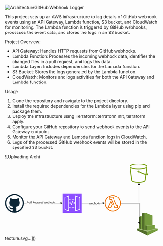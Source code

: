 ![Architecture](https://github.com/user-attachments/assets/bf12735f-1a27-478c-b471-a1f49b47ba95)GitHub Webhook Logger

This project sets up an AWS infrastructure to log details of GitHub webhook events using an API Gateway, Lambda function, S3 bucket, and CloudWatch for monitoring. The Lambda function is triggered by GitHub webhooks, processes the event data, and stores the logs in an S3 bucket.

Project Overview:

* API Gateway: Handles HTTP requests from GitHub webhooks.
* Lambda Function: Processes the incoming webhook data, identifies the changed files in a pull request, and logs this data.
* Lambda Layer: Includes dependencies for the Lambda function.
* S3 Bucket: Stores the logs generated by the Lambda function.
* CloudWatch: Monitors and logs activities for both the API Gateway and Lambda function.

Usage

1. Clone the repository and navigate to the project directory.
2. Install the required dependencies for the Lambda layer using pip and package them.
3. Deploy the infrastructure using Terraform: terraform init, terraform apply.
4. Configure your GitHub repository to send webhook events to the API Gateway endpoint.
5. Monitor the API Gateway and Lambda function logs in CloudWatch.
6. Logs of the processed GitHub webhook events will be stored in the specified S3 bucket.

![Uploading Archi<?xml version="1.0" encoding="UTF-8"?>
<!-- Do not edit this file with editors other than draw.io -->
<!DOCTYPE svg PUBLIC "-//W3C//DTD SVG 1.1//EN" "http://www.w3.org/Graphics/SVG/1.1/DTD/svg11.dtd">
<svg xmlns="http://www.w3.org/2000/svg" xmlns:xlink="http://www.w3.org/1999/xlink" version="1.1" width="614px" height="290px" viewBox="-0.5 -0.5 614 290" content="&lt;mxfile host=&quot;Electron&quot; modified=&quot;2024-08-10T16:37:55.265Z&quot; agent=&quot;Mozilla/5.0 (Macintosh; Intel Mac OS X 10_15_7) AppleWebKit/537.36 (KHTML, like Gecko) draw.io/24.6.1 Chrome/124.0.6367.207 Electron/30.0.6 Safari/537.36&quot; etag=&quot;V8SxtvsFdfyG191Ah7k2&quot; version=&quot;24.6.1&quot; type=&quot;device&quot;&gt;&#10;  &lt;diagram name=&quot;Page-1&quot; id=&quot;Zn51vlJ5LiGd3CAiZAlr&quot;&gt;&#10;    &lt;mxGraphModel dx=&quot;3194&quot; dy=&quot;1239&quot; grid=&quot;1&quot; gridSize=&quot;10&quot; guides=&quot;1&quot; tooltips=&quot;1&quot; connect=&quot;1&quot; arrows=&quot;1&quot; fold=&quot;1&quot; page=&quot;1&quot; pageScale=&quot;1&quot; pageWidth=&quot;850&quot; pageHeight=&quot;1100&quot; math=&quot;0&quot; shadow=&quot;0&quot;&gt;&#10;      &lt;root&gt;&#10;        &lt;mxCell id=&quot;0&quot; /&gt;&#10;        &lt;mxCell id=&quot;1&quot; parent=&quot;0&quot; /&gt;&#10;        &lt;mxCell id=&quot;qHBHDm_1d7JU65XrtChR-3&quot; style=&quot;edgeStyle=orthogonalEdgeStyle;rounded=0;orthogonalLoop=1;jettySize=auto;html=1;&quot; parent=&quot;1&quot; source=&quot;qHBHDm_1d7JU65XrtChR-1&quot; target=&quot;qHBHDm_1d7JU65XrtChR-2&quot; edge=&quot;1&quot;&gt;&#10;          &lt;mxGeometry relative=&quot;1&quot; as=&quot;geometry&quot; /&gt;&#10;        &lt;/mxCell&gt;&#10;        &lt;mxCell id=&quot;qHBHDm_1d7JU65XrtChR-4&quot; value=&quot;Puill Request Webhook&quot; style=&quot;edgeLabel;html=1;align=center;verticalAlign=middle;resizable=0;points=[];&quot; parent=&quot;qHBHDm_1d7JU65XrtChR-3&quot; vertex=&quot;1&quot; connectable=&quot;0&quot;&gt;&#10;          &lt;mxGeometry x=&quot;-0.131&quot; y=&quot;3&quot; relative=&quot;1&quot; as=&quot;geometry&quot;&gt;&#10;            &lt;mxPoint as=&quot;offset&quot; /&gt;&#10;          &lt;/mxGeometry&gt;&#10;        &lt;/mxCell&gt;&#10;        &lt;mxCell id=&quot;qHBHDm_1d7JU65XrtChR-1&quot; value=&quot;&quot; style=&quot;dashed=0;outlineConnect=0;html=1;align=center;labelPosition=center;verticalLabelPosition=bottom;verticalAlign=top;shape=mxgraph.weblogos.github&quot; parent=&quot;1&quot; vertex=&quot;1&quot;&gt;&#10;          &lt;mxGeometry x=&quot;80&quot; y=&quot;211.5&quot; width=&quot;75&quot; height=&quot;75&quot; as=&quot;geometry&quot; /&gt;&#10;        &lt;/mxCell&gt;&#10;        &lt;mxCell id=&quot;qHBHDm_1d7JU65XrtChR-6&quot; style=&quot;edgeStyle=orthogonalEdgeStyle;rounded=0;orthogonalLoop=1;jettySize=auto;html=1;exitX=1;exitY=0.5;exitDx=0;exitDy=0;exitPerimeter=0;&quot; parent=&quot;1&quot; source=&quot;qHBHDm_1d7JU65XrtChR-2&quot; target=&quot;qHBHDm_1d7JU65XrtChR-5&quot; edge=&quot;1&quot;&gt;&#10;          &lt;mxGeometry relative=&quot;1&quot; as=&quot;geometry&quot; /&gt;&#10;        &lt;/mxCell&gt;&#10;        &lt;mxCell id=&quot;qHBHDm_1d7JU65XrtChR-13&quot; value=&quot;webhook&quot; style=&quot;edgeLabel;html=1;align=center;verticalAlign=middle;resizable=0;points=[];&quot; parent=&quot;qHBHDm_1d7JU65XrtChR-6&quot; vertex=&quot;1&quot; connectable=&quot;0&quot;&gt;&#10;          &lt;mxGeometry x=&quot;0.0833&quot; relative=&quot;1&quot; as=&quot;geometry&quot;&gt;&#10;            &lt;mxPoint as=&quot;offset&quot; /&gt;&#10;          &lt;/mxGeometry&gt;&#10;        &lt;/mxCell&gt;&#10;        &lt;mxCell id=&quot;qHBHDm_1d7JU65XrtChR-2&quot; value=&quot;&quot; style=&quot;sketch=0;points=[[0,0,0],[0.25,0,0],[0.5,0,0],[0.75,0,0],[1,0,0],[0,1,0],[0.25,1,0],[0.5,1,0],[0.75,1,0],[1,1,0],[0,0.25,0],[0,0.5,0],[0,0.75,0],[1,0.25,0],[1,0.5,0],[1,0.75,0]];outlineConnect=0;fontColor=#232F3E;fillColor=#8C4FFF;strokeColor=#ffffff;dashed=0;verticalLabelPosition=bottom;verticalAlign=top;align=center;html=1;fontSize=12;fontStyle=0;aspect=fixed;shape=mxgraph.aws4.resourceIcon;resIcon=mxgraph.aws4.api_gateway;&quot; parent=&quot;1&quot; vertex=&quot;1&quot;&gt;&#10;          &lt;mxGeometry x=&quot;310&quot; y=&quot;210&quot; width=&quot;78&quot; height=&quot;78&quot; as=&quot;geometry&quot; /&gt;&#10;        &lt;/mxCell&gt;&#10;        &lt;mxCell id=&quot;qHBHDm_1d7JU65XrtChR-8&quot; style=&quot;edgeStyle=orthogonalEdgeStyle;rounded=0;orthogonalLoop=1;jettySize=auto;html=1;&quot; parent=&quot;1&quot; source=&quot;qHBHDm_1d7JU65XrtChR-5&quot; target=&quot;qHBHDm_1d7JU65XrtChR-7&quot; edge=&quot;1&quot;&gt;&#10;          &lt;mxGeometry relative=&quot;1&quot; as=&quot;geometry&quot; /&gt;&#10;        &lt;/mxCell&gt;&#10;        &lt;mxCell id=&quot;qHBHDm_1d7JU65XrtChR-5&quot; value=&quot;&quot; style=&quot;sketch=0;outlineConnect=0;fontColor=#232F3E;gradientColor=none;fillColor=#ED7100;strokeColor=none;dashed=0;verticalLabelPosition=bottom;verticalAlign=top;align=center;html=1;fontSize=12;fontStyle=0;aspect=fixed;pointerEvents=1;shape=mxgraph.aws4.lambda_function;&quot; parent=&quot;1&quot; vertex=&quot;1&quot;&gt;&#10;          &lt;mxGeometry x=&quot;480&quot; y=&quot;216.5&quot; width=&quot;65&quot; height=&quot;65&quot; as=&quot;geometry&quot; /&gt;&#10;        &lt;/mxCell&gt;&#10;        &lt;mxCell id=&quot;qHBHDm_1d7JU65XrtChR-7&quot; value=&quot;&quot; style=&quot;sketch=0;outlineConnect=0;fontColor=#232F3E;gradientColor=none;fillColor=#7AA116;strokeColor=none;dashed=0;verticalLabelPosition=bottom;verticalAlign=top;align=center;html=1;fontSize=12;fontStyle=0;aspect=fixed;pointerEvents=1;shape=mxgraph.aws4.bucket;&quot; parent=&quot;1&quot; vertex=&quot;1&quot;&gt;&#10;          &lt;mxGeometry x=&quot;580&quot; y=&quot;90&quot; width=&quot;75&quot; height=&quot;78&quot; as=&quot;geometry&quot; /&gt;&#10;        &lt;/mxCell&gt;&#10;        &lt;mxCell id=&quot;qHBHDm_1d7JU65XrtChR-9&quot; value=&quot;&quot; style=&quot;outlineConnect=0;dashed=0;verticalLabelPosition=bottom;verticalAlign=top;align=center;html=1;shape=mxgraph.aws3.cloudwatch;fillColor=#759C3E;gradientColor=none;&quot; parent=&quot;1&quot; vertex=&quot;1&quot;&gt;&#10;          &lt;mxGeometry x=&quot;610&quot; y=&quot;286.5&quot; width=&quot;82.5&quot; height=&quot;93&quot; as=&quot;geometry&quot; /&gt;&#10;        &lt;/mxCell&gt;&#10;        &lt;mxCell id=&quot;qHBHDm_1d7JU65XrtChR-12&quot; style=&quot;edgeStyle=orthogonalEdgeStyle;rounded=0;orthogonalLoop=1;jettySize=auto;html=1;entryX=0.1;entryY=0.5;entryDx=0;entryDy=0;entryPerimeter=0;&quot; parent=&quot;1&quot; source=&quot;qHBHDm_1d7JU65XrtChR-5&quot; target=&quot;qHBHDm_1d7JU65XrtChR-9&quot; edge=&quot;1&quot;&gt;&#10;          &lt;mxGeometry relative=&quot;1&quot; as=&quot;geometry&quot; /&gt;&#10;        &lt;/mxCell&gt;&#10;      &lt;/root&gt;&#10;    &lt;/mxGraphModel&gt;&#10;  &lt;/diagram&gt;&#10;&lt;/mxfile&gt;&#10;"><defs/><g><g data-cell-id="0"><g data-cell-id="1"><g data-cell-id="qHBHDm_1d7JU65XrtChR-3"><g><path d="M 75 159 L 223.63 159" fill="none" stroke="rgb(0, 0, 0)" stroke-miterlimit="10" pointer-events="stroke"/><path d="M 228.88 159 L 221.88 162.5 L 223.63 159 L 221.88 155.5 Z" fill="rgb(0, 0, 0)" stroke="rgb(0, 0, 0)" stroke-miterlimit="10" pointer-events="all"/></g><g data-cell-id="qHBHDm_1d7JU65XrtChR-4"><g><g transform="translate(-0.5 -0.5)"><switch><foreignObject pointer-events="none" width="100%" height="100%" requiredFeatures="http://www.w3.org/TR/SVG11/feature#Extensibility" style="overflow: visible; text-align: left;"><div xmlns="http://www.w3.org/1999/xhtml" style="display: flex; align-items: unsafe center; justify-content: unsafe center; width: 1px; height: 1px; padding-top: 157px; margin-left: 143px;"><div data-drawio-colors="color: rgb(0, 0, 0); background-color: rgb(255, 255, 255); " style="box-sizing: border-box; font-size: 0px; text-align: center;"><div style="display: inline-block; font-size: 11px; font-family: Helvetica; color: rgb(0, 0, 0); line-height: 1.2; pointer-events: all; background-color: rgb(255, 255, 255); white-space: nowrap;">Puill Request Webhook</div></div></div></foreignObject><text x="143" y="160" fill="rgb(0, 0, 0)" font-family="&quot;Helvetica&quot;" font-size="11px" text-anchor="middle">Puill Request Webhook</text></switch></g></g></g></g><g data-cell-id="qHBHDm_1d7JU65XrtChR-1"><g><path d="M 37.59 196.5 C 15.47 196.5 0 178.47 0 159.29 C 0 136.35 18.47 121.5 37.87 121.5 C 56.56 121.5 75 136.83 75 158.99 C 75 178.84 59.21 196.5 37.59 196.5 Z" fill="#0d2636" stroke="none" pointer-events="all"/><path d="M 29.48 188.29 C 29.48 189.91 28.25 190.58 26.41 189.95 C 15.31 186.06 4.64 174.05 4.64 159.05 C 4.64 138.76 22 125.97 37.04 125.97 C 56.56 125.97 70.45 141.97 70.45 158.85 C 70.45 172.79 61.48 185.62 48.04 190.12 C 46.52 190.52 45.58 189.71 45.58 188.38 L 45.58 178.61 C 45.58 176.72 44.81 174.71 43.39 173.31 C 48.85 172.69 52.16 171.32 54.69 168.71 C 57.18 166.24 58.3 162.61 58.51 158.13 C 58.64 154.57 57.7 151.1 55.12 148.45 C 56.01 146.27 56.17 143.37 54.81 139.79 C 52.11 139.58 49.03 141.2 45.88 143.15 C 40.34 141.71 34.8 141.52 29.27 143.23 C 26.79 141.62 24.54 139.81 20.25 139.79 C 19.12 142.95 18.94 145.84 19.91 148.4 C 16.85 151.8 16.5 155.14 16.55 158.47 C 16.89 164.89 19.24 168.14 21.85 170.08 C 24.02 171.69 27.06 172.7 31.69 173.38 C 30.45 174.61 29.75 176.08 29.63 177.79 C 26.91 179.04 23.01 179.66 20.34 175.88 C 19.15 173.98 17.53 171.84 14.44 171.85 C 13.94 171.83 13.44 172.03 13.36 172.25 C 13.3 172.49 13.58 172.99 13.92 173.19 C 16.62 174.9 17.06 175.87 18.16 178.22 C 19.19 180.96 20.96 182.02 22.88 182.76 C 24.84 183.45 28.02 183.26 29.48 182.76 Z" fill="#ffffff" stroke="none" pointer-events="all"/></g></g><g data-cell-id="qHBHDm_1d7JU65XrtChR-6"><g><path d="M 308 159 L 393.63 159" fill="none" stroke="rgb(0, 0, 0)" stroke-miterlimit="10" pointer-events="stroke"/><path d="M 398.88 159 L 391.88 162.5 L 393.63 159 L 391.88 155.5 Z" fill="rgb(0, 0, 0)" stroke="rgb(0, 0, 0)" stroke-miterlimit="10" pointer-events="all"/></g><g data-cell-id="qHBHDm_1d7JU65XrtChR-13"><g><g transform="translate(-0.5 -0.5)"><switch><foreignObject pointer-events="none" width="100%" height="100%" requiredFeatures="http://www.w3.org/TR/SVG11/feature#Extensibility" style="overflow: visible; text-align: left;"><div xmlns="http://www.w3.org/1999/xhtml" style="display: flex; align-items: unsafe center; justify-content: unsafe center; width: 1px; height: 1px; padding-top: 160px; margin-left: 359px;"><div data-drawio-colors="color: rgb(0, 0, 0); background-color: rgb(255, 255, 255); " style="box-sizing: border-box; font-size: 0px; text-align: center;"><div style="display: inline-block; font-size: 11px; font-family: Helvetica; color: rgb(0, 0, 0); line-height: 1.2; pointer-events: all; background-color: rgb(255, 255, 255); white-space: nowrap;">webhook</div></div></div></foreignObject><text x="359" y="163" fill="rgb(0, 0, 0)" font-family="&quot;Helvetica&quot;" font-size="11px" text-anchor="middle">webhook</text></switch></g></g></g></g><g data-cell-id="qHBHDm_1d7JU65XrtChR-2"><g><path d="M 230 120 L 308 120 L 308 198 L 230 198 Z" fill="#8c4fff" stroke="none" pointer-events="all"/><path d="M 262.39 176.43 L 265.66 176.43 L 265.66 174.19 L 262.39 174.19 Z M 267.89 176.43 L 271.23 176.43 L 271.23 174.19 L 267.89 174.19 Z M 254.53 130.78 L 240.05 137.97 L 240.05 182.62 L 254.53 187.52 Z M 256.75 144.99 L 256.75 174.19 L 260.09 174.19 L 260.09 176.43 L 256.75 176.43 L 256.75 189.08 C 256.75 189.44 256.58 189.78 256.29 189.99 C 256.1 190.13 255.87 190.2 255.64 190.2 C 255.52 190.2 255.4 190.18 255.29 190.14 L 238.59 184.5 C 238.13 184.34 237.83 183.91 237.83 183.43 L 237.83 137.27 C 237.83 136.84 238.07 136.45 238.45 136.26 L 255.15 127.97 C 255.49 127.8 255.9 127.82 256.23 128.03 C 256.55 128.23 256.75 128.59 256.75 128.98 L 256.75 142.75 L 260.09 142.75 L 260.09 144.99 Z M 273.45 176.43 L 276.79 176.43 L 276.79 174.19 L 273.45 174.19 Z M 273.53 144.99 L 276.79 144.99 L 276.79 142.75 L 273.53 142.75 Z M 267.96 144.99 L 271.23 144.99 L 271.23 142.75 L 267.96 142.75 Z M 262.39 144.99 L 265.66 144.99 L 265.66 142.75 L 262.39 142.75 Z M 297.95 137.97 L 283.47 130.78 L 283.47 187.52 L 297.95 182.62 Z M 300.17 183.43 C 300.17 183.91 299.87 184.34 299.41 184.5 L 282.71 190.14 C 282.6 190.18 282.48 190.2 282.36 190.2 C 282.13 190.2 281.9 190.13 281.71 189.99 C 281.42 189.78 281.25 189.44 281.25 189.08 L 281.25 176.43 L 279.09 176.43 L 279.09 174.19 L 281.25 174.19 L 281.25 144.99 L 279.09 144.99 L 279.09 142.75 L 281.25 142.75 L 281.25 128.98 C 281.25 128.59 281.45 128.23 281.77 128.03 C 282.1 127.82 282.51 127.8 282.85 127.97 L 299.55 136.26 C 299.93 136.45 300.17 136.84 300.17 137.27 Z M 272.27 152.13 L 270.19 151.33 L 264.62 165.92 L 266.7 166.73 Z M 279.81 159.26 C 280.24 158.82 280.24 158.11 279.81 157.67 L 275.35 153.18 L 273.78 154.77 L 277.45 158.47 L 273.78 162.16 L 275.35 163.75 Z M 262.65 163.75 L 258.19 159.26 C 257.76 158.82 257.76 158.11 258.19 157.67 L 262.65 153.18 L 264.22 154.77 L 260.55 158.47 L 264.22 162.16 Z" fill="#ffffff" stroke="none" pointer-events="all"/></g></g><g data-cell-id="qHBHDm_1d7JU65XrtChR-8"><g><path d="M 465 159 L 537.5 159 L 537.5 84.37" fill="none" stroke="rgb(0, 0, 0)" stroke-miterlimit="10" pointer-events="stroke"/><path d="M 537.5 79.12 L 541 86.12 L 537.5 84.37 L 534 86.12 Z" fill="rgb(0, 0, 0)" stroke="rgb(0, 0, 0)" stroke-miterlimit="10" pointer-events="all"/></g></g><g data-cell-id="qHBHDm_1d7JU65XrtChR-5"><g><rect x="400" y="126.5" width="65" height="65" fill="none" stroke="none" pointer-events="all"/><path d="M 402.96 159 C 402.96 142.71 416.21 129.46 432.5 129.46 C 448.79 129.46 462.04 142.71 462.04 159 C 462.04 175.29 448.79 188.54 432.5 188.54 C 416.21 188.54 402.96 175.29 402.96 159 Z M 400 159 C 400 176.92 414.58 191.5 432.5 191.5 C 450.42 191.5 465 176.92 465 159 C 465 141.08 450.42 126.5 432.5 126.5 C 414.58 126.5 400 141.08 400 159 Z M 422.5 175.62 L 414.59 175.62 L 423.96 155.99 L 427.92 164.16 Z M 425.28 151.93 C 425.04 151.42 424.52 151.1 423.95 151.1 L 423.95 151.1 C 423.38 151.1 422.86 151.43 422.62 151.94 L 410.92 176.46 C 410.7 176.92 410.73 177.45 411 177.88 C 411.27 178.31 411.74 178.57 412.25 178.57 L 423.44 178.57 C 424.01 178.57 424.53 178.24 424.77 177.73 L 430.9 164.78 C 431.09 164.38 431.09 163.91 430.89 163.51 Z M 450.41 175.62 L 442.36 175.62 L 427.72 144.16 C 427.48 143.64 426.95 143.3 426.38 143.3 L 421.06 143.3 L 421.06 137.21 L 431.72 137.21 L 446.3 168.67 C 446.54 169.19 447.06 169.53 447.64 169.53 L 450.41 169.53 Z M 448.58 166.57 L 434.01 135.11 C 433.77 134.59 433.24 134.26 432.67 134.26 L 419.58 134.26 C 418.77 134.26 418.11 134.92 418.11 135.73 L 418.1 144.78 C 418.1 145.17 418.25 145.55 418.53 145.83 C 418.81 146.1 419.18 146.26 419.58 146.26 L 425.44 146.26 L 440.08 177.72 C 440.32 178.24 440.84 178.57 441.42 178.57 L 451.89 178.57 C 452.71 178.57 453.37 177.91 453.37 177.1 L 453.37 168.05 C 453.37 167.23 452.71 166.57 451.89 166.57 Z" fill="#ed7100" stroke="none" pointer-events="all"/></g></g><g data-cell-id="qHBHDm_1d7JU65XrtChR-7"><g><rect x="500" y="0" width="75" height="78" fill="none" stroke="none" pointer-events="all"/><path d="M 566.4 42.77 L 566.8 39.82 C 569.96 41.75 570.94 42.86 571.22 43.33 C 570.38 43.58 568.69 43.36 566.4 42.77 Z M 535.06 32.06 C 535.06 31.97 535.14 31.89 535.23 31.89 C 535.26 31.89 535.28 31.91 535.3 31.92 L 535.17 32.18 C 535.12 32.17 535.06 32.13 535.06 32.06 Z M 559.34 68.69 C 559.33 68.77 559.33 68.85 559.33 68.92 C 559.33 69.2 558.65 70.24 555.67 71.42 C 554.34 71.95 552.77 72.42 551 72.82 C 546.44 73.88 540.84 74.46 535.23 74.46 C 520.24 74.46 511.14 70.62 511.14 68.92 C 511.14 68.85 511.14 68.77 511.12 68.69 L 504.33 18.21 C 504.77 18.46 505.23 18.71 505.73 18.94 C 505.87 19.01 506.02 19.07 506.16 19.14 C 506.59 19.34 507.03 19.53 507.49 19.71 C 507.69 19.79 507.89 19.87 508.09 19.94 C 508.58 20.13 509.09 20.31 509.61 20.48 C 509.76 20.53 509.91 20.58 510.06 20.63 C 510.74 20.84 511.43 21.04 512.15 21.23 C 512.35 21.28 512.56 21.33 512.76 21.38 C 513.31 21.52 513.87 21.66 514.45 21.79 C 514.7 21.84 514.95 21.9 515.2 21.95 C 515.84 22.09 516.51 22.22 517.18 22.34 C 517.32 22.37 517.46 22.39 517.61 22.42 C 518.42 22.56 519.25 22.69 520.09 22.82 C 520.33 22.85 520.57 22.88 520.81 22.91 C 521.45 23 522.09 23.08 522.75 23.16 C 523.01 23.19 523.28 23.22 523.55 23.25 C 524.33 23.33 525.13 23.41 525.93 23.48 C 526.02 23.49 526.12 23.5 526.21 23.5 C 527.1 23.58 528 23.64 528.9 23.69 C 529.16 23.7 529.42 23.71 529.67 23.73 C 530.35 23.76 531.03 23.79 531.71 23.81 C 531.98 23.82 532.24 23.83 532.51 23.83 C 533.42 23.85 534.33 23.87 535.23 23.87 C 536.13 23.87 537.04 23.85 537.95 23.83 C 538.22 23.83 538.48 23.82 538.75 23.81 C 539.43 23.79 540.11 23.76 540.79 23.73 C 541.05 23.71 541.3 23.7 541.56 23.69 C 542.46 23.64 543.36 23.58 544.25 23.5 C 544.35 23.5 544.45 23.48 544.54 23.48 C 545.34 23.41 546.13 23.33 546.91 23.25 C 547.19 23.22 547.45 23.19 547.72 23.16 C 548.37 23.08 549.01 23 549.65 22.91 C 549.89 22.88 550.14 22.85 550.38 22.82 C 551.22 22.69 552.04 22.56 552.86 22.42 C 553 22.39 553.15 22.37 553.29 22.34 C 553.96 22.22 554.62 22.09 555.27 21.95 C 555.52 21.9 555.77 21.84 556.02 21.79 C 556.59 21.66 557.15 21.52 557.71 21.38 C 557.91 21.33 558.12 21.28 558.32 21.23 C 559.04 21.04 559.73 20.84 560.4 20.63 C 560.56 20.58 560.7 20.53 560.85 20.48 C 561.38 20.31 561.89 20.13 562.38 19.94 C 562.58 19.87 562.78 19.79 562.97 19.71 C 563.44 19.53 563.88 19.34 564.31 19.14 C 564.45 19.07 564.6 19.01 564.74 18.95 C 565.23 18.71 565.7 18.46 566.14 18.21 L 562.97 41.77 C 556.53 39.7 547.48 35.95 538.92 31.88 C 538.83 29.92 537.22 28.35 535.23 28.35 C 533.19 28.35 531.52 30.02 531.52 32.06 C 531.52 34.11 533.19 35.77 535.23 35.77 C 536.04 35.77 536.78 35.51 537.39 35.07 C 545.06 38.75 554.85 43.1 562.49 45.3 Z M 535.23 3.54 C 553.68 3.54 566.67 9.26 566.91 12.43 L 566.87 12.8 C 566.84 12.91 566.77 13.02 566.71 13.13 C 566.66 13.23 566.63 13.31 566.56 13.41 C 566.48 13.52 566.37 13.63 566.27 13.74 C 566.18 13.84 566.1 13.94 565.99 14.03 C 565.87 14.14 565.72 14.25 565.57 14.36 C 565.44 14.47 565.33 14.57 565.17 14.67 C 565.01 14.78 564.82 14.89 564.64 15 C 564.46 15.1 564.3 15.21 564.11 15.31 C 563.91 15.42 563.68 15.52 563.47 15.63 C 563.25 15.74 563.04 15.84 562.8 15.95 C 562.57 16.05 562.31 16.15 562.07 16.25 C 561.8 16.36 561.55 16.47 561.27 16.57 C 561.01 16.67 560.71 16.77 560.44 16.86 C 560.13 16.97 559.84 17.07 559.52 17.18 C 559.22 17.27 558.89 17.36 558.58 17.45 C 558.24 17.55 557.92 17.65 557.56 17.75 C 557.22 17.84 556.86 17.93 556.5 18.02 C 556.13 18.11 555.78 18.2 555.4 18.29 C 555.01 18.38 554.6 18.46 554.2 18.54 C 553.82 18.62 553.44 18.7 553.04 18.78 C 552.61 18.86 552.16 18.93 551.72 19.01 C 551.31 19.08 550.91 19.15 550.49 19.22 C 550.03 19.29 549.54 19.35 549.06 19.42 C 548.63 19.48 548.21 19.54 547.76 19.6 C 547.25 19.66 546.7 19.71 546.16 19.77 C 545.73 19.81 545.31 19.86 544.87 19.9 C 544.27 19.96 543.65 20 543.04 20.04 C 542.63 20.07 542.23 20.11 541.81 20.14 C 541.14 20.17 540.43 20.2 539.74 20.23 C 539.35 20.24 538.98 20.27 538.59 20.28 C 537.5 20.31 536.37 20.33 535.23 20.33 C 534.09 20.33 532.97 20.31 531.87 20.28 C 531.48 20.27 531.1 20.24 530.71 20.23 C 530.02 20.2 529.33 20.17 528.66 20.14 C 528.21 20.11 527.79 20.07 527.36 20.04 C 526.77 20 526.17 19.96 525.59 19.9 C 525.15 19.86 524.73 19.81 524.3 19.77 C 523.76 19.71 523.22 19.66 522.7 19.6 C 522.26 19.54 521.84 19.48 521.41 19.42 C 520.93 19.35 520.44 19.29 519.97 19.22 C 519.53 19.15 519.12 19.07 518.7 19 C 518.27 18.93 517.84 18.86 517.43 18.78 C 517.02 18.7 516.64 18.62 516.24 18.53 C 515.85 18.45 515.44 18.37 515.07 18.29 C 514.68 18.2 514.33 18.11 513.96 18.02 C 513.61 17.93 513.24 17.84 512.9 17.75 C 512.54 17.65 512.22 17.55 511.88 17.45 C 511.56 17.36 511.24 17.27 510.94 17.18 C 510.62 17.07 510.32 16.97 510.02 16.86 C 509.74 16.76 509.45 16.67 509.2 16.57 C 508.91 16.47 508.66 16.36 508.39 16.25 C 508.15 16.15 507.89 16.05 507.66 15.95 C 507.43 15.84 507.22 15.74 507 15.63 C 506.79 15.52 506.56 15.42 506.36 15.31 C 506.17 15.21 506 15.1 505.83 14.99 C 505.65 14.89 505.45 14.78 505.29 14.67 C 505.14 14.57 505.02 14.46 504.89 14.36 C 504.75 14.25 504.59 14.14 504.48 14.03 C 504.37 13.93 504.29 13.83 504.2 13.74 C 504.1 13.63 503.98 13.52 503.91 13.41 C 503.84 13.31 503.81 13.22 503.76 13.12 C 503.7 13.01 503.63 12.9 503.6 12.8 L 503.55 12.43 C 503.8 9.25 516.79 3.54 535.23 3.54 Z M 574.82 42.95 C 574.44 40.91 572.09 38.75 567.31 36.02 L 570.35 13.45 L 570.35 13.44 L 570.35 13.44 L 570.44 12.75 C 570.45 12.67 570.46 12.59 570.46 12.52 C 570.46 5.14 551.89 0 535.23 0 C 518.57 0 500.01 5.14 500.01 12.52 C 500.01 12.6 500.01 12.67 500.02 12.75 L 500.11 13.44 L 500.11 13.45 L 507.6 69.06 C 507.83 75.57 524.62 78 535.23 78 C 541.1 78 546.98 77.39 551.8 76.27 C 553.74 75.83 555.48 75.3 556.97 74.71 C 560.81 73.2 562.79 71.3 562.86 69.06 L 565.95 46.17 C 567.63 46.53 569.16 46.75 570.44 46.75 C 572.15 46.75 573.44 46.39 574.13 45.56 C 574.75 44.82 574.99 43.89 574.82 42.95 Z" fill="#7aa116" stroke="none" pointer-events="all"/></g></g><g data-cell-id="qHBHDm_1d7JU65XrtChR-9"><g><path d="M 571.25 289.5 L 530 268.96 L 530 260.49 L 538.27 259.28 L 538.27 214.44 L 545.19 211.85 L 549.25 212.77 L 549.25 201.35 L 558.89 196.5 L 591.86 209.38 L 591.86 246.49 L 600.94 246.51 L 600.94 258.79 L 612.5 260.5 L 612.5 268.94 Z" fill="#759c3e" stroke="none" pointer-events="all"/><path d="M 545.19 261.89 L 538.27 259.81 L 538.27 214.44 L 545.19 211.85 Z M 558.89 266.07 L 549.25 263.2 L 549.25 201.35 L 558.89 196.5 Z M 571.25 269.74 L 562.41 267.05 L 562.41 248.4 L 571.25 249.32 Z M 571.25 289.5 L 530 268.96 L 530 260.49 L 571.25 275.05 Z" fill-opacity="0.3" fill="#000000" stroke="none" pointer-events="all"/><path d="M 600.94 246.51 L 571.25 249.32 L 562.41 248.4 L 591.86 246.49 Z M 612.5 260.5 L 571.25 275.05 L 530 260.49 L 538.27 259.28 L 538.27 259.81 L 545.19 261.89 L 549.25 261.24 L 549.25 263.2 L 558.89 266.07 L 562.41 265.32 L 562.41 267.05 L 571.25 269.74 L 600.94 260.83 L 600.94 258.79 Z" fill-opacity="0.3" fill="#ffffff" stroke="none" pointer-events="all"/></g></g><g data-cell-id="qHBHDm_1d7JU65XrtChR-12"><g><path d="M 465 159 L 538.3 159 L 538.25 236.63" fill="none" stroke="rgb(0, 0, 0)" stroke-miterlimit="10" pointer-events="stroke"/><path d="M 538.25 241.88 L 534.75 234.88 L 538.25 236.63 L 541.75 234.88 Z" fill="rgb(0, 0, 0)" stroke="rgb(0, 0, 0)" stroke-miterlimit="10" pointer-events="all"/></g></g></g></g></g><switch><g requiredFeatures="http://www.w3.org/TR/SVG11/feature#Extensibility"/><a transform="translate(0,-5)" xlink:href="https://www.drawio.com/doc/faq/svg-export-text-problems" target="_blank"><text text-anchor="middle" font-size="10px" x="50%" y="100%">Text is not SVG - cannot display</text></a></switch></svg>tecture.svg…]()
